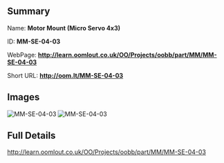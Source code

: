

## Summary
 
Name: __Motor Mount (Micro Servo 4x3)__

ID: __MM-SE-04-03__

WebPage: __http://learn.oomlout.co.uk/OO/Projects/oobb/part/MM/MM-SE-04-03__

Short URL: __http://oom.lt/MM-SE-04-03__


## Images
![MM-SE-04-03](http://oomlout.com/oobb-gen/parts/MM/MM-SE-04-03/MM-SE-04-03_01_420.jpg)
![MM-SE-04-03](http://oomlout.com/oobb-gen/parts/MM/MM-SE-04-03/MM-SE-04-03_420.png)




## Full Details

 http://learn.oomlout.co.uk/OO/Projects/oobb/part/MM/MM-SE-04-03

